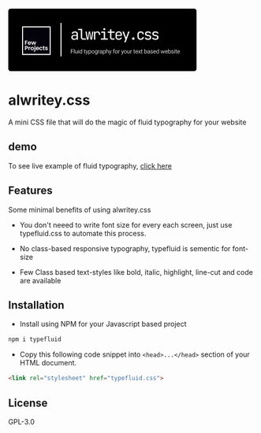 [![N|Solid](https://github.com/fewprojects/alwritey/blob/54111dab4ee4187551229be39597118f76ac5290/logo/alwritey(1).png)]()

# alwritey.css

A mini CSS file that will do the magic of fluid typography for your website

## demo
To see live example of fluid typography, [click here]()

## Features
Some minimal benefits of using alwritey.css 

- You don't neeed to write font size for every each screen, just use typefluid.css to automate this process.

- No class-based responsive typography, typefluid is sementic for font-size

- Few Class based text-styles like bold, italic, highlight, line-cut and code are available

## Installation

- Install using NPM for your Javascript based project

```bash
npm i typefluid
```
- Copy this following code snippet into ```<head>...</head>```  section of your HTML document.  

```html
<link rel="stylesheet" href="typefluid.css">
```
## License

 GPL-3.0
